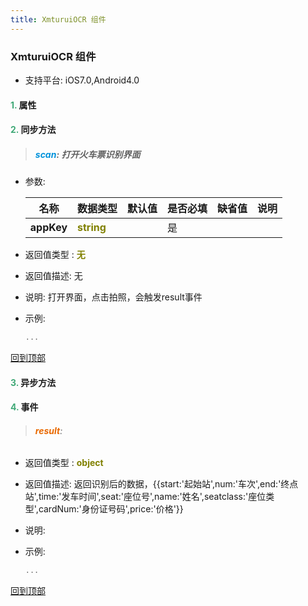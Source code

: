 ```yaml
---
title: XmturuiOCR 组件
---
```


### XmturuiOCR 组件

* 支持平台: iOS7.0,Android4.0


#### <font color ='#40A977'>**1.**</font> 属性

#### <font color ='#40A977'>**2.**</font> 同步方法

>##### <font color ='#0092db'>**scan**</font>: 打开火车票识别界面

- 参数:

  名称 | 数据类型 |默认值|是否必填|缺省值|说明
  ---- |-------------  |----------|--------------|--------|------
  **appKey** |<font color ='#808000'>**string**</font> |  | 是||
- 返回值类型 : <font color ='#808000'>**无**</font>
- 返回值描述: 无
- 说明: 打开界面，点击拍照，会触发result事件
- 示例:

  ```javascript
  ...

  ```

[回到顶部](#top)

#### <font color ='#40A977'>**3.**</font> 异步方法


#### <font color ='#40A977'>**4.**</font> 事件

>###### <font color ='#e96900'>**result**</font>: 

- 返回值类型 : <font color ='#808000'>**object**</font>
- 返回值描述: 返回识别后的数据，{{start:'起始站',num:'车次',end:'终点站',time:'发车时间',seat:'座位号',name:'姓名',seatclass:'座位类型',cardNum:'身份证号码',price:'价格'}}
- 说明: 
- 示例:

  ```javascript
  ...

  ```

[回到顶部](#top)


